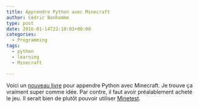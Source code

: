 ```yaml
---
title: Apprendre Python avec Minecraft
author: Cédric Bonhomme
type: post
date: 2016-01-14T22:10:03+00:00
categories:
  - Programming
tags:
  - python
  - learning
  - Minecraft

---
```

Voici un [nouveau livre][1] pour appendre Python avec Minecraft. Je trouve ça vraiment super comme idée. Par contre, il faut avoir préalablement acheté le jeu. Il serait bien de plutôt pouvoir utiliser [Minetest][2].

 [1]: https://boingboing.net/2016/01/13/new-book-teaches-python-progra.html
 [2]: http://www.minetest.net